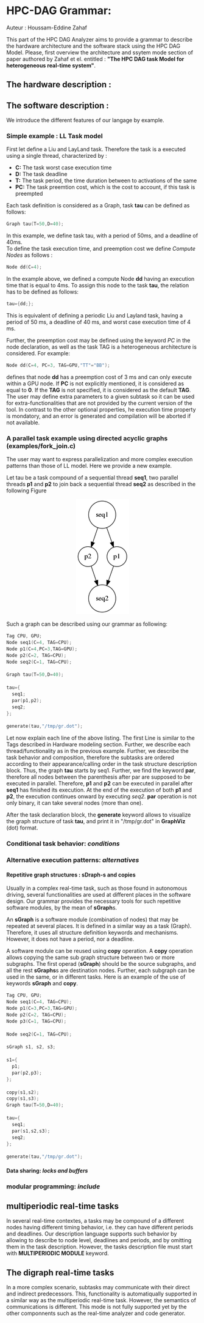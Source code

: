 # HPC-DAG Grammar:
Auteur : Houssam-Eddine Zahaf


This part of the HPC DAG Analyzer aims to provide a grammar to
describe the hardware architecture and the software stack using the
HPC DAG Model. Please, first overview the architecture and ssytem mode
section of paper authored by Zahaf et el. entitled : **"The HPC DAG
task Model for heterogeneous real-time system"**.

## The hardware description : 
## The software description :



We introduce the different features of our langage by example. 


### Simple example : LL Task model 

First let define a Liu and LayLand task. Therefore the task is a
executed using a single thread, characterized by :

- **C:**  The task worst case execution time 
- **D:**  The task deadline
- **T:**  The task period, the time duration between to activations of the same 
- **PC:** The task preemtion cost, which is the cost to account, if this task is preempted


Each task definition is considered as a Graph, task **tau** can be defined as follows:

```c
Graph tau(T=50,D=40);	
```


In this example, we define task tau, with a period of 50ms, and a deadline of 40ms.  
To define the task execution time, and preemption cost we define *Compute Nodes* as follows : 

```c
Node dd(C=4);
``` 

In the example above, we defined a compute Node **dd** having an
execution time that is equal to 4ms. To assign this node to the task
**tau**, the relation has to be defined as follows: 

```c
tau={dd;};
``` 

This is equivalent of defining a periodic Liu and Layland task, having
a period of 50 ms, a deadline of 40 ms, and worst case execution time
of 4 ms.

Further, the preemption cost may be defined using the keyword *PC* in
the node declaration, as well as the task TAG is a heterogeneous
architecture is considered. For example:

```c
Node dd(C=4, PC=3, TAG=GPU,"TT"="BB");
``` 

defines that node **dd** has a preemption cost of 3 ms and can only
execute within a GPU node. If **PC** is not explicitly mentioned, it
is considered as equal to **0**. If the **TAG** is not specified, it
is considered as the default **TAG**. The user may define extra
parameters to a given subtask so it can be used for
extra-functionalities that are not provided by the current version of
the tool. In contrast to the other optional properties, he execution
time property is mondatory, and an error is generated and compilation
will be aborted if not available.



### A parallel task example using directed acyclic graphs (examples/fork_join.c)

The user may want to express parallelization and more complex
execution patterns than those of LL model. Here we provide a new
example.


Let tau be a task compound of a sequential thread **seq1**, two
parallel threads **p1** and **p2** to join back a sequential thread
**seq2** as described in the following Figure 


<!-- ![Example of fork join parallel style ](figs/fork_join.png) -->

<div style="text-align:center"><img src="figs/fork_join.png" /></div>

Such a graph can be described using our grammar as following: 


```c++
Tag CPU, GPU;
Node seq1(C=4, TAG=CPU);
Node p1(C=4,PC=3,TAG=GPU);
Node p2(C=2, TAG=CPU);
Node seq2(C=1, TAG=CPU);

Graph tau(T=50,D=40);

tau={
  seq1;
  par(p1,p2);
  seq2;
};

generate(tau,"/tmp/gr.dot");
``` 

Let now explain each line of the above listing. The first Line is
similar to the Tags described in Hardware modeling section. Further,
we describe each thread/functionality as in the previous example.
Further, we describe the task behavior and composition, therefore the
subtasks are ordered according to their appearance/calling order in
the task structure description block. Thus, the graph **tau** starts
by seq1. Further, we find the keyword **par**, therefore all nodes
between the parenthesis after par are supposed to be executed in
parallel. Therefore, **p1** and **p2** can be executed in parallel
after **seq1** has finished its execution. At the end of the execution
of both **p1** and **p2**, the execution continues onward by executing
*seq2*. **par** operation is not only binary, it can take several
nodes (more than one).

After the task declaration block, the **generate** keyword allows to
 visualize the graph structure of task **tau**, and print it in
 "/tmp/gr.dot" in **GraphViz** (dot) format.
 
 


 
### Conditional task behavior: *conditions* 
### Alternative execution patterns: *alternatives* 
 
 
  
#### Repetitive graph structures : sDraph-s and copies

 Usually in a complex real-time task, such as those found in
 autonomous driving, several functionalities are used at different
 places in the software design. Our grammar provides the necessary
 tools for such repetitive software modules, by the mean of
 **sGraph**s.
 
 An **sGraph** is a software module (combination of nodes) that may be
 repeated at several places. It is defined in a similar way as a task
 (Graph). Therefore, it uses all structure definition keywords and
 mechanisms. However, it does not have a period, nor a deadline.
 
A software module can be reused using **copy** operation. A **copy**
operation allows copying the same sub graph structure between two or
more subgraphs. The first operad (**sGraph**) should be the source
subgraphs, and all the rest **sGraphs**s are destination
nodes. Further, each subgraph can be used in the same, or in different
tasks. Here is an example of the use of keywords **sGraph** and
**copy**.

```c++
Tag CPU, GPU;
Node seq1(C=4, TAG=CPU);
Node p1(C=3,PC=3,TAG=GPU);
Node p2(C=2, TAG=CPU);
Node p3(C=1, TAG=CPU);

Node seq2(C=1, TAG=CPU);

sGraph s1, s2, s3;

s1={
  p1;
  par(p2,p3);
};

copy(s1,s2);
copy(s1,s3);
Graph tau(T=50,D=40);

tau={
  seq1;
  par(s1,s2,s3);
  seq2;
};

generate(tau,"/tmp/gr.dot");
```







#### Data sharing: *locks and buffers*



### modular programming: *include* 




## multiperiodic real-time tasks 

In several real-time contextes, a tasks may be compound of a different
nodes having different timing behavior, i.e. they can have different
periods and deadlines. Our description language supports such behavior
by allowing to describe to node level, deadlines and periods, and by
omitting them in the task description. However, the tasks description
file must start with **MULTIPERIODIC MODULE** keyword.


## The digraph real-time tasks 


In a more complex scenario, subtasks may communicate with their direct
and indirect predecessors. This, functionality is automatiqually
supported in a similar way as the multiperiodic real-time
task. However, the semantics of communications is different. This mode
is not fully supported yet by the other componnents such as the
real-time analyzer and code generator. 
